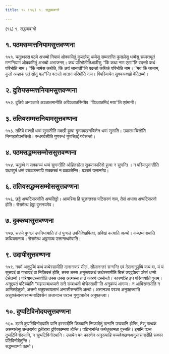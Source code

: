 ```yaml
---
title: १५ (१६) १. सद्धम्मवग्गो

---
```

(१६) १. सद्धम्मवग्गो  


## १. पठमसम्मत्तनियामसुत्तवण्णना

१५१. चतुत्थस्स पठमे अभब्बो नियामं ओक्कमितुं कुसलेसु धम्मेसु सम्मत्तन्ति कुसलेसु धम्मेसु सम्मत्तभूतं मग्गनियामं ओक्कमितुं अभब्बो अभाजनम्। कथं परिभोतीतिआदीसु ‘‘किं कथा नाम एसा’’ति वदन्तो कथं परिभोति नाम। ‘‘किं नामेस कथेति, किं अयं जानाती’’ति वदन्तो कथिकं परिभोति नाम। ‘‘मयं किं जानाम, कुतो अम्हाकं एतं सोतुं बल’’न्ति वदन्तो अत्तानं परिभोति नाम। विपरियायेन सुक्कपक्खो वेदितब्बो।  


## २. दुतियसम्मत्तनियामसुत्तवण्णना

१५२. दुतिये अनञ्ञाते अञ्ञातमानीति अविञ्ञातस्मिंयेव ‘‘विञ्ञातमिदं मया’’ति एवंमानी।  


## ३. ततियसम्मत्तनियामसुत्तवण्णना

१५३. ततिये मक्खी धम्मं सुणातीति मक्खी हुत्वा गुणमक्खनचित्तेन धम्मं सुणाति। उपारम्भचित्तोति निग्गहारोपनचित्तो। रन्धगवेसीति गुणरन्धं गुणच्छिद्दं गवेसन्तो।  


## ४. पठमसद्धम्मसम्मोससुत्तवण्णना

१५४. चतुत्थे न सक्कच्चं धम्मं सुणन्तीति ओहितसोता सुकतकारिनो हुत्वा न सुणन्ति । न परियापुणन्तीति यथासुतं धम्मं वळञ्जन्तापि सक्कच्चं न वळञ्जेन्ति। पञ्चमं उत्तानमेव।  


## ६. ततियसद्धम्मसम्मोससुत्तवण्णना

१५६. छट्ठे अप्पटिसरणोति अप्पतिट्ठो। आचरिया हि सुत्तन्तस्स पटिसरणं नाम, तेसं अभावा अप्पटिसरणो होति। सेसमेत्थ हेट्ठा वुत्तनयमेव।  


## ७. दुक्कथासुत्तवण्णना

१५७. सत्तमे पुग्गलं उपनिधायाति तं तं पुग्गलं उपनिक्खिपित्वा, सक्खिं कत्वाति अत्थो। कच्छमानायाति कथियमानाय। सेसमेत्थ अट्ठमञ्च उत्तानत्थमेवाति।  


## ९. उदायीसुत्तवण्णना

१५९. नवमे अनुपुब्बिं कथं कथेस्सामीति दानानन्तरं सीलं, सीलानन्तरं सग्गन्ति एवं देसनानुपुब्बिं कथं वा, यं यं सुत्तपदं वा गाथापदं वा निक्खित्तं होति, तस्स तस्स अनुरूपकथं कथेस्सामीति चित्तं उपट्ठपेत्वा परेसं धम्मो देसेतब्बो। परियायदस्सावीति तस्स तस्स अत्थस्स तं तं कारणं दस्सेन्तो। कारणञ्हि इध परियायोति वुत्तम्। अनुद्दयतं पटिच्चाति ‘‘महासम्बाधप्पत्ते सत्ते सम्बाधतो मोचेस्सामी’’ति अनुकम्पं आगम्म। न आमिसन्तरोति न आमिसहेतुको, अत्तनो चतुपच्चयलाभं अनासीसन्तोति अत्थो। अत्तानञ्च परञ्च अनुपहच्चाति अत्तुक्कंसनपरवम्भनादिवसेन अत्तानञ्च परञ्च गुणुपघातेन अनुपहन्त्वा।  


## १०. दुप्पटिविनोदयसुत्तवण्णना

१६०. दसमे दुप्पटिविनोदयाति यानि हस्सादीनि किच्चानि निप्फादेतुं ठानानि उप्पन्नानि होन्ति, तेसु मत्थकं असम्पत्तेसु अन्तरायेव दुन्नीहारा दुविक्खम्भया होन्ति। पटिभानन्ति कथेतुकामता वुच्चति। इमानि पञ्च दुप्पटिविनोदयानि, न सुप्पटिविनोदयानि। उपायेन पन कारणेन अनुरूपाहि पच्चवेक्खणअनुसासनादीहि सक्का पटिविनोदेतुन्ति।  
सद्धम्मवग्गो पठमो।  